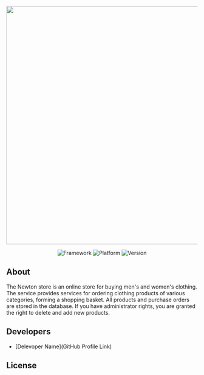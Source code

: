 
<p align="center">
      <img src="https://i.ibb.co/MgB3DnG/Screenshot-5.png" width="626">
</p>

<p align="center">
   <img src="https://img.shields.io/badge/Framework-ASP%20NET%20Core-blueviolet" alt="Framework">
   <img src="https://img.shields.io/badge/Target%20platform-.NET%205.0-brightgreen" alt="Platform">  
   <img src="https://img.shields.io/badge/Version-1.0.0-blue" alt="Version">
   
</p>

## About

The Newton store is an online store for buying men's and women's clothing. The service provides services for ordering clothing products of various categories, forming a shopping basket. All products and purchase orders are stored in the database. If you have administrator rights, you are granted the right to delete and add new products.


## Developers

- [Delevoper Name](GitHub Profile Link)

## License
